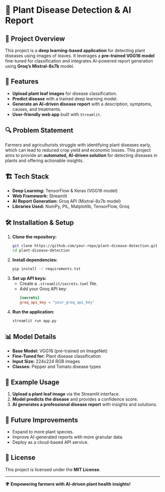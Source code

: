 # 🌱 Plant Disease Detection & AI Report

## 📌 Project Overview
This project is a **deep learning-based application** for detecting plant diseases using images of leaves. It leverages a **pre-trained VGG16 model** fine-tuned for classification and integrates AI-powered report generation using **Groq’s Mixtral-8x7b** model.

## 🚀 Features
- **Upload plant leaf images** for disease classification.
- **Predict disease** with a trained deep learning model.
- **Generate an AI-driven disease report** with a description, symptoms, causes, and treatments.
- **User-friendly web app** built with `Streamlit`.

## 🔍 Problem Statement
Farmers and agriculturists struggle with identifying plant diseases early, which can lead to reduced crop yield and economic losses. This project aims to provide an **automated, AI-driven solution** for detecting diseases in plants and offering actionable insights.

## 🏗️ Tech Stack
- **Deep Learning:** TensorFlow & Keras (VGG16 model)
- **Web Framework:** Streamlit
- **AI Report Generation:** Groq API (Mixtral-8x7b model)
- **Libraries Used:** NumPy, PIL, Matplotlib, TensorFlow, Groq

## 🛠️ Installation & Setup
1. **Clone the repository:**
   ```bash
   git clone https://github.com/your-repo/plant-disease-detection.git
   cd plant-disease-detection
   ```
2. **Install dependencies:**
   ```bash
   pip install -r requirements.txt
   ```
3. **Set up API keys:**
   - Create a `.streamlit/secrets.toml` file.
   - Add your Groq API key:
     ```toml
     [secrets]
     groq_api_key = "your_groq_api_key"
     ```
4. **Run the application:**
   ```bash
   streamlit run app.py
   ```

## 📊 Model Details
- **Base Model:** VGG16 (pre-trained on ImageNet)
- **Fine-Tuned for:** Plant disease classification
- **Input Size:** 224x224 RGB images
- **Classes:** Pepper and Tomato disease types

## 📸 Example Usage
1. **Upload a plant leaf image** via the Streamlit interface.
2. **Model predicts the disease** and provides a confidence score.
3. **AI generates a professional disease report** with insights and solutions.

## 📝 Future Improvements
- Expand to more plant species.
- Improve AI-generated reports with more granular data.
- Deploy as a cloud-based API service.

## 📜 License
This project is licensed under the **MIT License**.

---
🌍 **Empowering farmers with AI-driven plant health insights!**

